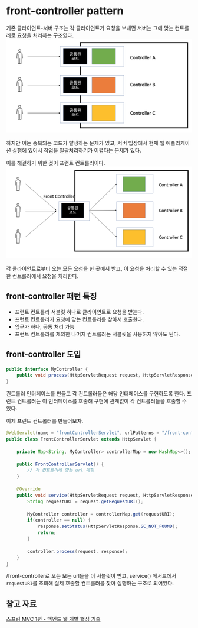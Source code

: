 # front-controller pattern
기존 클라이언트-서버 구조는 각 클라이언트가 요청을 보내면 서버는 그에 맞는 컨트롤러로 요청을 처리하는 구조였다.
![](/img/프런트컨트롤러_전.png)

하지만 이는 중복되는 코드가 발생하는 문제가 있고, 서버 입장에서 현재 웹 애플리케이션 실행에 있어서 작업을 일괄처리하기가 어렵다는 문제가 있다.

이를 해결하기 위한 것이 프런트 컨트롤러이다.
![](/img/프런트컨트롤러.png)

각 클라이언트로부터 오는 모든 요청을 한 곳에서 받고, 이 요청을 처리할 수 있는 적절한 컨트롤러에서 요청을 처리한다.

## front-controller 패턴 특징
- 프런트 컨트롤러 서블릿 하나로 클라이언트로 요청을 받는다.
- 프런트 컨트롤러가 요청에 맞는 컨트롤러를 찾아서 호출한다.
- 입구가 하나, 공통 처리 가능
- 프런트 컨트롤러를 제외한 나머지 컨트롤러는 서블릿을 사용하지 않아도 된다.

## front-controller 도입
```java
public interface MyController {
    public void process(HttpServletRequest request, HttpServletResponse response) throws ServletException, IOException;
}
```
컨트롤러 인터페이스를 만들고 각 컨트롤러들은 해당 인터페이스를 구현하도록 한다. 프런트 컨트롤러는 이 인터페이스를 호출해 구현에 관계없이 각 컨트롤러들을 호출할 수 있다.

이제 프런트 컨트롤러를 만들어보자.
```java
@WebServlet(name = "frontControllerServlet", urlPatterns = "/front-controller")
public class FrontControllerServlet extends HttpServlet {

    private Map<String, MyController> controllerMap = new HashMap<>();

    public FrontControllerServlet() {
        // 각 컨트롤러에 맞는 url 매핑
    }

    @Override
    public void service(HttpServletRequest request, HttpServletResponse response) throws ServletException, IOException {
        String requestURI = request.getRequestURI();

        MyController controller = controllerMap.get(requestURI);
        if(controller == null) {
            response.setStatus(HttpServletResponse.SC_NOT_FOUND);
            return;
        }

        controller.process(request, response);
    }
}
```
/front-controller로 오는 모든 url들을 이 서블릿이 받고, service() 메서드에서 ```requestURI```를 조회해 실제 호출할 컨트롤러를 찾아 실행하는 구조로 되어있다.

## 참고 자료
[스프링 MVC 1편 - 백엔드 웹 개발 핵심 기술](https://www.inflearn.com/course/%EC%8A%A4%ED%94%84%EB%A7%81-mvc-1/dashboard)